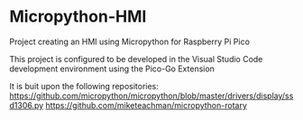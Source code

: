 # Micropython-HMI
Project creating an HMI using Micropython for Raspberry Pi Pico

This project is configured to be developed in the Visual Studio Code development environment using the Pico-Go Extension

It is buit upon the following repositories: 
https://github.com/micropython/micropython/blob/master/drivers/display/ssd1306.py
https://github.com/miketeachman/micropython-rotary
